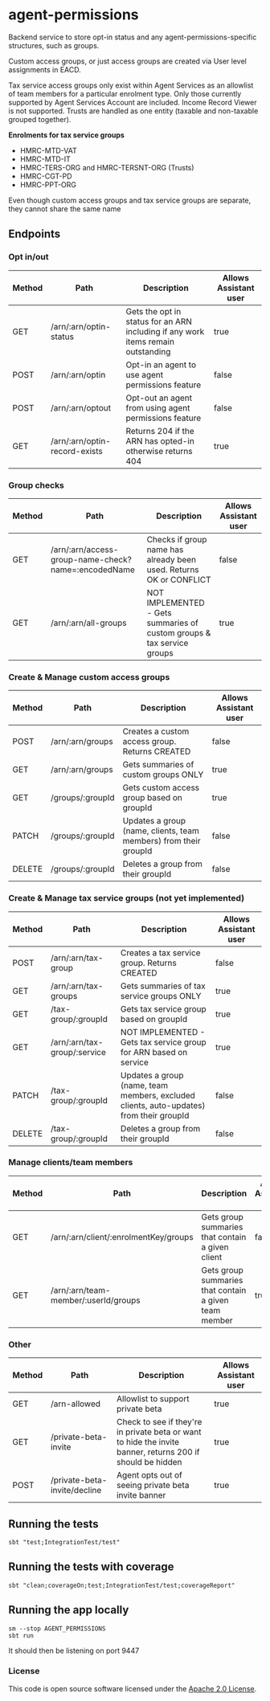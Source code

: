 
# agent-permissions

Backend service to store opt-in status and any agent-permissions-specific structures, such as groups.

Custom access groups, or just access groups are created via User level assignments in EACD.

Tax service access groups only exist within Agent Services as an allowlist of team members for a particular enrolment type. Only those currently supported by Agent Services Account are included. Income Record Viewer is not supported. Trusts are handled as one entity (taxable and non-taxable grouped together).

**Enrolments for tax service groups**
- HMRC-MTD-VAT
- HMRC-MTD-IT
- HMRC-TERS-ORG and HMRC-TERSNT-ORG (Trusts)
- HMRC-CGT-PD
- HMRC-PPT-ORG

Even though custom access groups and tax service groups are separate, they cannot share the same name

## Endpoints

### Opt in/out

| **Method** | **Path**                       | **Description**                           |Allows Assistant user|
|------------|--------------------------------|-------------------------------------------|----|
| GET   | /arn/:arn/optin-status     | Gets the opt in status for an ARN including if any work items remain outstanding             | true |
| POST  | /arn/:arn/optin            | Opt-in an agent to use agent permissions feature  | false |
| POST  | /arn/:arn/optout           | Opt-out an agent from using agent permissions feature  | false |
| GET  | /arn/:arn/optin-record-exists           | Returns 204 if the ARN has opted-in otherwise returns 404  | true |

### Group checks
| **Method** | **Path**                       | **Description**                           |Allows Assistant user|
|------------|--------------------------------|-------------------------------------------|----|
| GET   | /arn/:arn/access-group-name-check?name=:encodedName      |    Checks if group name has already been used. Returns OK or CONFLICT  | false |
| GET   | /arn/:arn/all-groups      | NOT IMPLEMENTED - Gets summaries of custom groups & tax service groups   | true |

### Create & Manage custom access groups
| **Method** | **Path**          | **Description**                           |Allows Assistant user|
|------------|-------------------|-------------------------------------------|----|
| POST   | /arn/:arn/groups      | Creates a custom access group. Returns CREATED          | false |
| GET    | /arn/:arn/groups      | Gets summaries of custom groups ONLY   | true |
| GET    | /groups/:groupId      | Gets custom access group based on groupId                | true |
| PATCH  | /groups/:groupId      | Updates a group (name, clients, team members) from their groupId             | false |
| DELETE | /groups/:groupId      | Deletes a group from their groupId             | false |

### Create & Manage tax service groups (not yet implemented)
| **Method** | **Path**          | **Description**                           |Allows Assistant user|
|------------|-------------------|-------------------------------------------|----|
| POST   | /arn/:arn/tax-group   |  Creates a tax service group. Returns CREATED          | false |
| GET    | /arn/:arn/tax-groups  |  Gets summaries of tax service groups ONLY            | true |
| GET    | /tax-group/:groupId   |  Gets tax service group based on groupId        | true |
| GET    | /arn/:arn/tax-group/:service  | NOT IMPLEMENTED - Gets tax service group for ARN based on service             | true |
| PATCH  | /tax-group/:groupId   | Updates a group (name, team members, excluded clients, auto-updates) from their groupId             | false |
| DELETE | /tax-group/:groupId   | Deletes a group from their groupId             | false |

### Manage clients/team members
| **Method** | **Path**                       | **Description**                           |Allows Assistant user|
|------------|--------------------------------|-------------------------------------------|----|
| GET   | /arn/:arn/client/:enrolmentKey/groups   |   Gets group summaries that contain a given client   | false |
| GET   | /arn/:arn/team-member/:userId/groups   |   Gets group summaries that contain a given team member  | true |

### Other
| **Method** | **Path**                       | **Description**                           |Allows Assistant user|
|------------|--------------------------------|-------------------------------------------|----|
| GET   | /arn-allowed |   Allowlist to support private beta  | true |
| GET   | /private-beta-invite   | Check to see if they're in private beta or want to hide the invite banner, returns 200 if should be hidden  | true |
| POST  | /private-beta-invite/decline   | Agent opts out of seeing private beta invite banner | true |

## Running the tests

    sbt "test;IntegrationTest/test"

## Running the tests with coverage

    sbt "clean;coverageOn;test;IntegrationTest/test;coverageReport"

## Running the app locally

    sm --stop AGENT_PERMISSIONS
    sbt run

It should then be listening on port 9447

### License
This code is open source software licensed under the [Apache 2.0 License]("http://www.apache.org/licenses/LICENSE-2.0.html").
